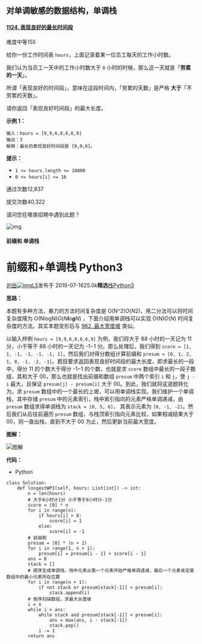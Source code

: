 ## 对单调敏感的数据结构，单调栈

#### [1124. 表现良好的最长时间段](https://leetcode-cn.com/problems/longest-well-performing-interval/)

难度中等155

给你一份工作时间表 `hours`，上面记录着某一位员工每天的工作小时数。

我们认为当员工一天中的工作小时数大于 `8` 小时的时候，那么这一天就是「**劳累的一天**」。

所谓「表现良好的时间段」，意味在这段时间内，「劳累的天数」是严格 **大于**「不劳累的天数」。

请你返回「表现良好时间段」的最大长度。

 

**示例 1：**

```
输入：hours = [9,9,6,0,6,6,9]
输出：3
解释：最长的表现良好时间段是 [9,9,6]。
```

 

**提示：**

- `1 <= hours.length <= 10000`
- `0 <= hours[i] <= 16`

通过次数12,837

提交次数40,322

请问您在哪类招聘中遇到此题？

![img](https://assets.leetcode-cn.com/aliyun-lc-upload/users/user8664p/avatar_1534396547.png?x-oss-process=image%2Fresize%2Ch_38%2Cw_38%2Fformat%2Cwebp)



#### 前缀和 单调栈



# 前缀和+单调栈 Python3

[刘岳![img](https://assets.leetcode-cn.com/contest/level/Knight_sm.png)L5](https://leetcode-cn.com/u/smoon1989/)发布于 2019-07-1625.0k**精选**[栈](https://leetcode-cn.com/tag/stack/)[Python3](https://leetcode-cn.com/topic/python3/)

**思路：**

本题有多种方法，暴力的方法时间复杂度是 O(N^2)*O*(*N*2)，用二分法可以将时间复杂度降为 O(NlogN)*O*(*N**l**o**g**N*) ，下面介绍用单调栈可以实现 O(N)*O*(*N*) 时间复杂度的方法。其实本题变形后与 [962. 最大宽度坡](https://leetcode-cn.com/problems/maximum-width-ramp/) 类似。

以输入样例 `hours = [9,9,6,0,6,6,9]` 为例，我们将大于 88 小时的一天记为 11 分，小于等于 88 小时的一天记为 -1−1 分。那么处理后，我们得到 `score = [1, 1, -1, -1, -1, -1, 1]`，然后我们对得分数组计算前缀和 `presum = [0, 1, 2, 1, 0, -1, -2, -1]`。题目要求返回表现良好时间段的最大长度，即求最长的一段中，得分 11 的个数大于得分 -1−1 的个数，也就是求 `score` 数组中最长的一段子数组，其和大于 00，那么也就是找出前缀和数组 `presum` 中两个索引 `i` 和 `j`，使 `j - i` 最大，且保证 `presum[j] - presum[i]` 大于 00。到此，我们就将这道题转化为，求 `presum` 数组中的一个最长的上坡，可以用单调栈实现。我们维护一个单调栈，其中存储 `presum` 中的元素索引，栈中索引指向的元素严格单调递减，由 `presum` 数组求得单调栈为 `stack = [0, 5, 6]`， 其表示元素为 `[0, -1, -2]`。然后我们从后往前遍历 `presum` 数组，与栈顶索引指向元素比较，如果相减结果大于 00，则一直出栈，直到不大于 00 为止，然后更新当前最大宽度。

**图解：**

![图解](https://pic.leetcode-cn.com/5baaaa25c9b0158663cd3757f59e28c516ed6f867a3acc5a73abb509cc8a422f-1124-1.gif)

**代码：**

- Python

```
class Solution:
    def longestWPI(self, hours: List[int]) -> int:
        n = len(hours)
        # 大于8小时计1分 小于等于8小时计-1分
        score = [0] * n
        for i in range(n):
            if hours[i] > 8:
                score[i] = 1
            else:
                score[i] = -1
        # 前缀和
        presum = [0] * (n + 1)
        for i in range(1, n + 1):
            presum[i] = presum[i - 1] + score[i - 1]
        ans = 0
        stack = []
        # 顺序生成单调栈，栈中元素从第一个元素开始严格单调递减，最后一个元素肯定是数组中的最小元素所在位置
        for i in range(n + 1):
            if not stack or presum[stack[-1]] > presum[i]:
                stack.append(i)
        # 倒序扫描数组，求最大长度坡
        i = n
        while i > ans:
            while stack and presum[stack[-1]] < presum[i]:
                ans = max(ans, i - stack[-1])
                stack.pop()
            i -= 1
        return ans
```